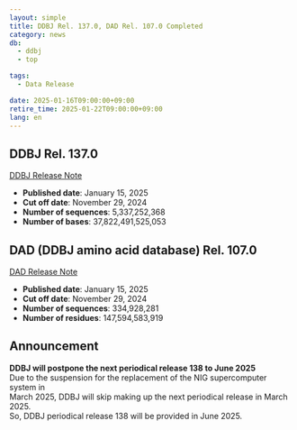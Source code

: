 ```yaml
---
layout: simple
title: DDBJ Rel. 137.0, DAD Rel. 107.0 Completed
category: news
db:
  - ddbj
  - top

tags:
  - Data Release

date: 2025-01-16T09:00:00+09:00
retire_time: 2025-01-22T09:00:00+09:00
lang: en
---
```


## DDBJ Rel. 137.0
[DDBJ Release Note](https://ddbj.nig.ac.jp/public/ddbj_database/release_note_archive/ddbj/ddbjrel.137.txt)
- **Published date**: January 15, 2025    
- **Cut off date**: November 29, 2024    
- **Number of sequences**:  5,337,252,368    
- **Number of bases**: 37,822,491,525,053    

## DAD (DDBJ amino acid database) Rel. 107.0
[DAD Release Note](https://ddbj.nig.ac.jp/public/ddbj_database/release_note_archive/dad/dadrel.107.txt)
- **Published date**: January 15, 2025   
- **Cut off date**: November 29, 2024    
- **Number of sequences**: 334,928,281    
- **Number of residues**: 147,594,583,919   

## Announcement
**DDBJ will postpone the next periodical release 138 to June 2025**    
Due to the suspension for the replacement of the NIG supercomputer system in     
March 2025, DDBJ will skip making up the next periodical release in March 2025.     
So, DDBJ periodical release 138 will be provided in June 2025.     

